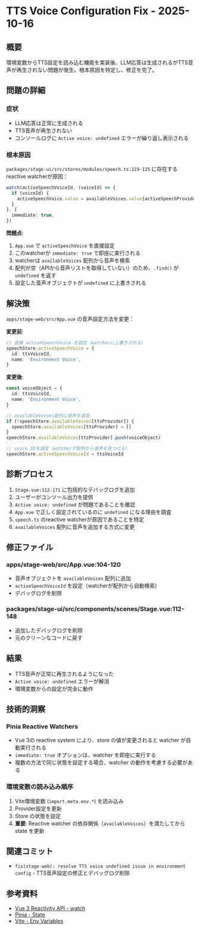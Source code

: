 # TTS Voice Configuration Fix - 2025-10-16

## 概要

環境変数からTTS設定を読み込む機能を実装後、LLM応答は生成されるがTTS音声が再生されない問題が発生。根本原因を特定し、修正を完了。

## 問題の詳細

### 症状
- LLM応答は正常に生成される
- TTS音声が再生されない
- コンソールログに `Active voice: undefined` エラーが繰り返し表示される

### 根本原因

`packages/stage-ui/src/stores/modules/speech.ts:119-125` に存在するreactive watcherが原因：

```typescript
watch(activeSpeechVoiceId, (voiceId) => {
  if (voiceId) {
    activeSpeechVoice.value = availableVoices.value[activeSpeechProvider.value]?.find(voice => voice.id === voiceId)
  }
}, {
  immediate: true,
})
```

**問題点**:
1. `App.vue` で `activeSpeechVoice` を直接設定
2. このwatcherが `immediate: true` で即座に実行される
3. watcherは `availableVoices` 配列から音声を検索
4. 配列が空（APIから音声リストを取得していない）のため、`.find()` が `undefined` を返す
5. 設定した音声オブジェクトが `undefined` に上書きされる

## 解決策

`apps/stage-web/src/App.vue` の音声設定方法を変更：

**変更前**:
```typescript
// 直接 activeSpeechVoice を設定（watcherに上書きされる）
speechStore.activeSpeechVoice = {
  id: ttsVoiceId,
  name: 'Environment Voice',
}
```

**変更後**:
```typescript
const voiceObject = {
  id: ttsVoiceId,
  name: 'Environment Voice',
}

// availableVoices配列に音声を追加
if (!speechStore.availableVoices[ttsProvider]) {
  speechStore.availableVoices[ttsProvider] = []
}
speechStore.availableVoices[ttsProvider].push(voiceObject)

// voice IDを設定（watcherが配列から音声を見つける）
speechStore.activeSpeechVoiceId = ttsVoiceId
```

## 診断プロセス

1. `Stage.vue:112-171` に包括的なデバッグログを追加
2. ユーザーがコンソール出力を提供
3. `Active voice: undefined` が問題であることを確認
4. `App.vue` で正しく設定されているのに `undefined` になる理由を調査
5. `speech.ts` のreactive watcherが原因であることを特定
6. `availableVoices` 配列に音声を追加する方式に変更

## 修正ファイル

### apps/stage-web/src/App.vue:104-120
- 音声オブジェクトを `availableVoices` 配列に追加
- `activeSpeechVoiceId` を設定（watcherが配列から自動検索）
- デバッグログを削除

### packages/stage-ui/src/components/scenes/Stage.vue:112-148
- 追加したデバッグログを削除
- 元のクリーンなコードに戻す

## 結果

- TTS音声が正常に再生されるようになった
- `Active voice: undefined` エラーが解消
- 環境変数からの設定が完全に動作

## 技術的洞察

### Pinia Reactive Watchers
- Vue 3の reactive system により、store の値が変更されると watcher が自動実行される
- `immediate: true` オプションは、watcher を即座に実行する
- 複数の方法で同じ状態を設定する場合、watcher の動作を考慮する必要がある

### 環境変数の読み込み順序
1. Vite環境変数 (`import.meta.env.*`) を読み込み
2. Provider設定を更新
3. Store の状態を設定
4. **重要**: Reactive watcher の依存関係（`availableVoices`）を満たしてから state を更新

## 関連コミット

- `fix(stage-web): resolve TTS voice undefined issue in environment config` - TTS音声設定の修正とデバッグログ削除

## 参考資料

- [Vue 3 Reactivity API - watch](https://vuejs.org/api/reactivity-core.html#watch)
- [Pinia - State](https://pinia.vuejs.org/core-concepts/state.html)
- [Vite - Env Variables](https://vitejs.dev/guide/env-and-mode.html)
